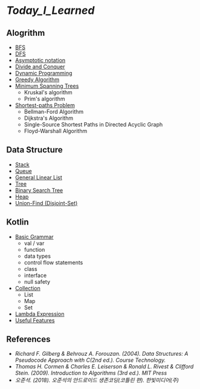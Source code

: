 # ***Today_I_Learned***
## Alogrithm
* [BFS](https://github.com/dskim9882/Today_I_Learned/blob/master/Algorithm/BFS.md)
* [DFS](https://github.com/dskim9882/Today_I_Learned/blob/master/Algorithm/DFS.md)
* [Asymptotic notation](https://github.com/dskim9882/Today_I_Learned/blob/master/Algorithm/Asymptotic_Notation.md)
* [Divide and Conquer](https://github.com/dskim9882/Today_I_Learned/blob/master/Algorithm/Divide_and_Conquer.md)
* [Dynamic Programming](https://github.com/dskim9882/Today_I_Learned/blob/master/Algorithm/Dynamic_Programming.md)
* [Greedy Algorithm](https://github.com/dskim9882/Today_I_Learned/blob/master/Algorithm/Greedy_Algorithm.md)
* [Minimum Spanning Trees](https://github.com/dskim9882/Today_I_Learned/blob/master/Algorithm/Minimum_Spanning_Trees.md)
    * Kruskal's algorithm
    * Prim's algorithm
* [Shortest-paths Problem](https://github.com/dskim9882/Today_I_Learned/blob/master/Algorithm/Shortest_paths_problem.md)
    * Bellman-Ford Algorithm
    * Dijkstra's Algorithm
    * Single-Source Shortest Paths in Directed Acyclic Graph
    * Floyd-Warshall Algorithm
## Data Structure
* [Stack](https://github.com/dskim9882/Today_I_Learned/blob/master/Data%20Structure/Stack.md)
* [Queue](https://github.com/dskim9882/Today_I_Learned/blob/master/Data%20Structure/Queue.md)
* [General Linear List](https://github.com/dskim9882/Today_I_Learned/blob/master/Data%20Structure/General_Linear_List.md)
* [Tree](https://github.com/dskim9882/Today_I_Learned/blob/master/Data%20Structure/Tree.md)
* [Binary Search Tree](https://github.com/dskim9882/Today_I_Learned/blob/master/Data%20Structure/Binary_Search_Tree.md)
* [Heap](https://github.com/dskim9882/Today_I_Learned/blob/master/Data%20Structure/Heap.md)
* [Union-Find (Disjoint-Set)](https://github.com/dskim9882/Today_I_Learned/blob/master/Data%20Structure/Union_Find.md)
## Kotlin
* [Basic Grammar](https://github.com/dskim9882/Today_I_Learned/blob/master/Kotlin/Basic_Grammar.md)
    * val / var
    * function
    * data types
    * control flow statements
    * class
    * interface
    * null safety
* [Collection](https://github.com/dskim9882/Today_I_Learned/blob/master/Kotlin/Collection.md)
    * List
    * Map
    * Set
* [Lambda Expression](https://github.com/dskim9882/Today_I_Learned/blob/master/Kotlin/Lambda_Expression.md)
* [Useful Features](https://github.com/dskim9882/Today_I_Learned/blob/master/Kotlin/Useful_Features.md)
## References
* *Richard F. Gilberg & Behrouz A. Forouzan. (2004). Data Structures: A Pseudocode Approach with C(2nd ed.). Course Technology.*
* *Thomas H. Cormen & Charles E. Leiserson & Ronald L. Rivest & Clifford Stein. (2009). Introduction to Algorithms (3rd ed.). MIT Press*
* *오준석. (2018). 오준석의 안드로이드 생존코딩(코틀린 편). 한빛미디어(주)*
